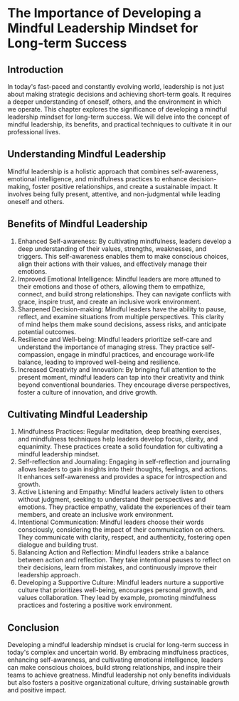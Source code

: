# The Importance of Developing a Mindful Leadership Mindset for Long-term Success

## Introduction

In today's fast-paced and constantly evolving world, leadership is not just about making strategic decisions and achieving short-term goals. It requires a deeper understanding of oneself, others, and the environment in which we operate. This chapter explores the significance of developing a mindful leadership mindset for long-term success. We will delve into the concept of mindful leadership, its benefits, and practical techniques to cultivate it in our professional lives.

## Understanding Mindful Leadership

Mindful leadership is a holistic approach that combines self-awareness, emotional intelligence, and mindfulness practices to enhance decision-making, foster positive relationships, and create a sustainable impact. It involves being fully present, attentive, and non-judgmental while leading oneself and others.

## Benefits of Mindful Leadership

1. Enhanced Self-awareness: By cultivating mindfulness, leaders develop a deep understanding of their values, strengths, weaknesses, and triggers. This self-awareness enables them to make conscious choices, align their actions with their values, and effectively manage their emotions.
2. Improved Emotional Intelligence: Mindful leaders are more attuned to their emotions and those of others, allowing them to empathize, connect, and build strong relationships. They can navigate conflicts with grace, inspire trust, and create an inclusive work environment.
3. Sharpened Decision-making: Mindful leaders have the ability to pause, reflect, and examine situations from multiple perspectives. This clarity of mind helps them make sound decisions, assess risks, and anticipate potential outcomes.
4. Resilience and Well-being: Mindful leaders prioritize self-care and understand the importance of managing stress. They practice self-compassion, engage in mindful practices, and encourage work-life balance, leading to improved well-being and resilience.
5. Increased Creativity and Innovation: By bringing full attention to the present moment, mindful leaders can tap into their creativity and think beyond conventional boundaries. They encourage diverse perspectives, foster a culture of innovation, and drive growth.

## Cultivating Mindful Leadership

1. Mindfulness Practices: Regular meditation, deep breathing exercises, and mindfulness techniques help leaders develop focus, clarity, and equanimity. These practices create a solid foundation for cultivating a mindful leadership mindset.
2. Self-reflection and Journaling: Engaging in self-reflection and journaling allows leaders to gain insights into their thoughts, feelings, and actions. It enhances self-awareness and provides a space for introspection and growth.
3. Active Listening and Empathy: Mindful leaders actively listen to others without judgment, seeking to understand their perspectives and emotions. They practice empathy, validate the experiences of their team members, and create an inclusive work environment.
4. Intentional Communication: Mindful leaders choose their words consciously, considering the impact of their communication on others. They communicate with clarity, respect, and authenticity, fostering open dialogue and building trust.
5. Balancing Action and Reflection: Mindful leaders strike a balance between action and reflection. They take intentional pauses to reflect on their decisions, learn from mistakes, and continuously improve their leadership approach.
6. Developing a Supportive Culture: Mindful leaders nurture a supportive culture that prioritizes well-being, encourages personal growth, and values collaboration. They lead by example, promoting mindfulness practices and fostering a positive work environment.

## Conclusion

Developing a mindful leadership mindset is crucial for long-term success in today's complex and uncertain world. By embracing mindfulness practices, enhancing self-awareness, and cultivating emotional intelligence, leaders can make conscious choices, build strong relationships, and inspire their teams to achieve greatness. Mindful leadership not only benefits individuals but also fosters a positive organizational culture, driving sustainable growth and positive impact.
